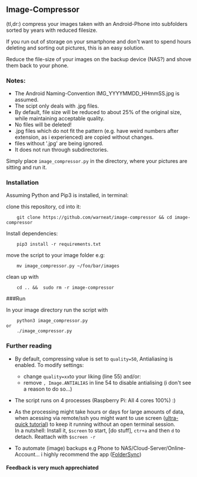 ## Image-Compressor

(tl,dr:) compress your images taken with an Android-Phone into subfolders sorted by years with reduced filesize.<br />

If you run out of storage on your smartphone and don't want to spend hours deleting and sorting out pictures, this is an easy solution.<br />

Reduce the file-size of your images on the backup device (NAS?) and shove them back to your phone.

### Notes:
- The Android Naming-Convention IMG_YYYYMMDD_HHmmSS.jpg is assumed.
- The scipt only deals with .jpg files.
- By default, file size will be reduced to about 25% of the original size, while maintaining acceptable quality.
- No files will be deleted!
- .jpg files which do not fit the pattern (e.g. have weird numbers after extension, as i experienced) are copied without changes.
- files without '.jpg' are being ignored.
- It does not run through subdirectories.

Simply place `image_compressor.py` in the directory, where your pictures are sitting and run it. 

### Installation
Assuming Python and Pip3 is installed, in terminal:

clone this repository, cd into it:

        git clone https://github.com/warneat/image-compressor && cd image-compressor

Install dependencies:

        pip3 install -r requirements.txt

move the script to your image folder e.g: 
    
        mv image_compressor.py ~/foo/bar/images

clean up with

        cd .. &&  sudo rm -r image-compressor

###Run

In your image directory run the script with 
    
        python3 image_compressor.py
    or
        ./image_compressor.py





### Further reading

- By default, compressing value is set to `quality=50`, Antialiasing is enabled. To modify settings:
  - change `quality=xx`to your liking (line 55) and/or: 
  - remove `, Image.ANTIALIAS` in line 54 to disable antialising (i don't see a reason to do so...)
  
- The script runs on 4 processes (Raspberry Pi: All 4 cores 100%) :)

- As the processing might take hours or days for large amounts of data, when acessing via remote/ssh you might want to use screen ([ultra-quick tutorial](https://linuxize.com/post/how-to-use-linux-screen/)) to keep it running without an open terminal session.<br> 
In a nutshell: Install it, `$screen` to start, [do stuff], `ctr+a` and then `d` to detach. Reattach with `$screen -r`

- To automate (image) backups e.g Phone to NAS/Cloud-Server/Online-Account... i highly recommend the app ([FolderSync](https://play.google.com/store/apps/details?id=dk.tacit.android.foldersync.lite)) 

#### Feedback is very much apprechiated
